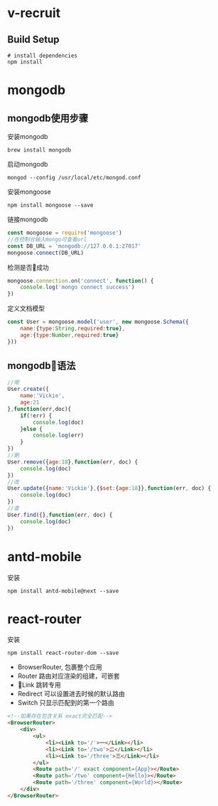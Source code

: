# v-recruit
## Build Setup
```
# install dependencies
npm install
```
# mongodb
## mongodb使用步骤
安装mongodb
```
brew install mongodb
```
启动mongodb
```
mongod --config /usr/local/etc/mongod.conf
````
安装mongoose
```
npm install mongoose --save
```
链接mongodb
```javascript
const mongoose = require('mongoose')
//在控制台输入mongo可查看url
const DB_URL = 'mongodb://127.0.0.1:27017' 
mongoose.connect(DB_URL)
```
检测是否🔗成功
```javascript
mongoose.connection.on('connect', function() {
    console.log('mongo connect success')
})
```
定义文档模型
```javascript
const User = mongoose.model('user', new mongoose.Schema({
    name:{type:String,required:true},
    age:{type:Number,required:true}
}))
```
## mongodb语法
```javascript
//增
User.create({
    name:'Vickie',
    age:21
},function(err,doc){
    if(!err) {
        console.log(doc)
    }else {
        console.log(err)
    }
})
//删
User.remove({age:18},function(err, doc) {
    console.log(doc)
})
//改
User.update({name:'Vickie'},{$set:{age:18}},function(err, doc) {
    console.log(doc)
})
//查
User.find({},function(err, doc) {
    console.log(doc)
})
```
# antd-mobile
安装
```
npm install antd-mobile@next --save
```
# react-router
安装
```
npm install react-router-dom --save
```
* BrowserRouter, 包裹整个应用
* Router 路由对应渲染的组建，可嵌套
* Link 跳转专用
* Redirect 可以设置进去时候的默认路由
* Switch 只显示匹配到的第一个路由
```html
<!--如果存在包含关系 exact完全匹配-->
<BrowserRouter>
    <div>
        <ul>
            <li><Link to='/'>一</Link></li>
            <li><Link to='/two'>二</Link></li>
            <li><Link to='/three'>三</Link></li>
        </ul>
        <Route path='/' exact component={App}></Route>
        <Route path='/two' component={Hello}></Route>
        <Route path='/three' component={World}></Route>
    </div>
</BrowserRouter>

```